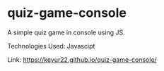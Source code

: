 # quiz-game-console

A simple quiz game in console using JS.

Technologies Used: Javascipt

Link: https://keyur22.github.io/quiz-game-console/